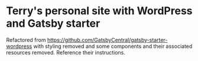 # Terry's personal site with WordPress and Gatsby starter

Refactored from https://github.com/GatsbyCentral/gatsby-starter-wordpress with styling removed and some components and their associated resources removed. Reference their instructions.
